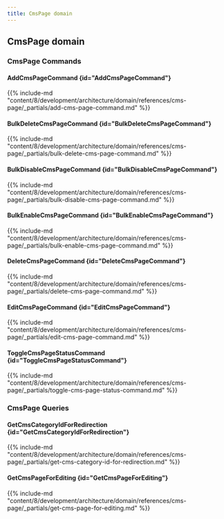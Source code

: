 ```yaml
---
title: CmsPage domain
---
```


## CmsPage domain

### CmsPage Commands

#### AddCmsPageCommand {id="AddCmsPageCommand"}

{{%  include-md "content/8/development/architecture/domain/references/cms-page/_partials/add-cms-page-command.md" %}}
#### BulkDeleteCmsPageCommand {id="BulkDeleteCmsPageCommand"}

{{%  include-md "content/8/development/architecture/domain/references/cms-page/_partials/bulk-delete-cms-page-command.md" %}}
#### BulkDisableCmsPageCommand {id="BulkDisableCmsPageCommand"}

{{%  include-md "content/8/development/architecture/domain/references/cms-page/_partials/bulk-disable-cms-page-command.md" %}}
#### BulkEnableCmsPageCommand {id="BulkEnableCmsPageCommand"}

{{%  include-md "content/8/development/architecture/domain/references/cms-page/_partials/bulk-enable-cms-page-command.md" %}}
#### DeleteCmsPageCommand {id="DeleteCmsPageCommand"}

{{%  include-md "content/8/development/architecture/domain/references/cms-page/_partials/delete-cms-page-command.md" %}}
#### EditCmsPageCommand {id="EditCmsPageCommand"}

{{%  include-md "content/8/development/architecture/domain/references/cms-page/_partials/edit-cms-page-command.md" %}}
#### ToggleCmsPageStatusCommand {id="ToggleCmsPageStatusCommand"}

{{%  include-md "content/8/development/architecture/domain/references/cms-page/_partials/toggle-cms-page-status-command.md" %}}

### CmsPage Queries

#### GetCmsCategoryIdForRedirection {id="GetCmsCategoryIdForRedirection"}

{{%  include-md "content/8/development/architecture/domain/references/cms-page/_partials/get-cms-category-id-for-redirection.md" %}}
#### GetCmsPageForEditing {id="GetCmsPageForEditing"}

{{%  include-md "content/8/development/architecture/domain/references/cms-page/_partials/get-cms-page-for-editing.md" %}}
